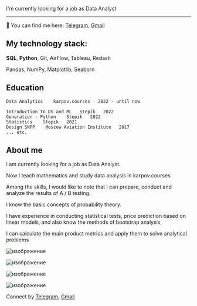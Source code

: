 I'm currently looking for a job as Data Analyst


---
🔎 You can find me here:
[Telegram](https://t.me/MilyaMoscow), [Gmail](abdullinascience@gmail.com)



##  My technology stack: 

**SQL**, **Python**, Git,  AirFlow, Tableau, Redash

Pandas, NumPy, Matplotlib, Seaborn




## Education

    Data Analytics    karpov.courses   2022 - until now
    
    Introduction to DS and ML   Stepik   2022
    Generation - Python    Stepik   2022
    Statistics    Stepik   2021
    Design SNPP    Moscow Aviation Institute   2017
    ... etc.
   
## About me

I am currently looking for a job as Data Analyst.

Now I teach mathematics and study data analysis in karpov.courses

Among the skills, I would like to note that I can prepare, conduct and analyze the results of A / B testing.

I know the basic concepts of probability theory. 

I have experience in conducting statistical tests, price prediction based on linear models, 
and also know the methods of bootstrap analysis, 

I can calculate the main product metrics and apply them to solve analytical problems


![изображение](https://user-images.githubusercontent.com/97680698/167293259-97288e68-aa1e-48df-b089-00c602136a3d.png)


![изображение](https://user-images.githubusercontent.com/97680698/167293190-4351ec5d-0446-4a74-987e-4512f17b6aaf.png)


![изображение](https://user-images.githubusercontent.com/97680698/169483689-bde058eb-2b76-4af7-8709-6781831b5043.png)



![изображение](https://user-images.githubusercontent.com/97680698/167293233-0c3c0b20-81f7-475b-8d1b-ac3cd29cf88c.png)


Connect by [Telegram](https://t.me/MilyaMoscow), [Gmail](abdullinascience@gmail.com)

